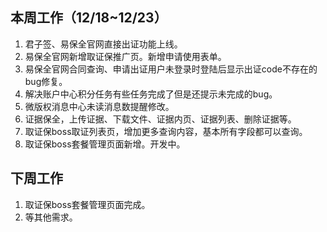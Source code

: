 ## 本周工作（12/18~12/23）

1. 君子签、易保全官网直接出证功能上线。
2. 易保全官网新增取证保推广页。新增申请使用表单。
3. 易保全官网合同查询、申请出证用户未登录时登陆后显示出证code不存在的bug修复。
4. 解决账户中心积分任务有些任务完成了但是还提示未完成的bug。
5. 微版权消息中心未读消息数提醒修改。
6. 证据保全，上传证据、下载文件、证据内页、证据列表、删除证据等。
7. 取证保boss取证列表页，增加更多查询内容，基本所有字段都可以查询。
8. 取证保boss套餐管理页面新增。开发中。

## 下周工作
1. 取证保boss套餐管理页面完成。
2. 等其他需求。

